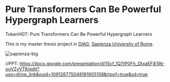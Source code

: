 # Pure Transformers Can Be Powerful Hypergraph Learners
TokenHGT: Pure Transformers Can Be Powerful Hypergraph Learners

This is my master thesis project in [DIAG](http://www.diag.uniroma1.it/en), [Sapienza University of Rome](https://www.uniroma1.it/en/pagina-strutturale/home).

![sapienza-big](https://user-images.githubusercontent.com/24941293/152373391-ac062aac-750a-45cd-bf40-9851cf2911f1.png)

//PPT: https://docs.google.com/presentation/d/15cf_1Q7tP0Fh_DtxaEFjE5N-ouVZyVT6/edit?usp=drive_link&ouid=109128775048181905158&rtpof=true&sd=true
